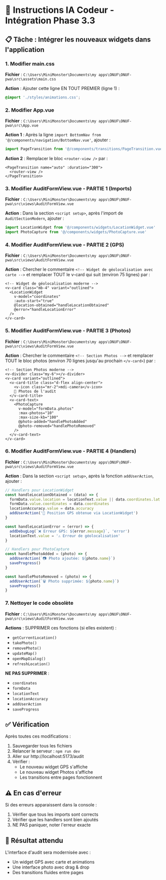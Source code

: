 # 🤖 Instructions IA Codeur - Intégration Phase 3.3

## 📋 Tâche : Intégrer les nouveaux widgets dans l'application

### 1. Modifier main.css
**Fichier** : `C:\Users\MiniMonster\Documents\my apps\ONUF\ONUF-pwa\src\assets\main.css`

**Action** : Ajouter cette ligne EN TOUT PREMIER (ligne 1) :
```css
@import './styles/animations.css';
```

### 2. Modifier App.vue
**Fichier** : `C:\Users\MiniMonster\Documents\my apps\ONUF\ONUF-pwa\src\App.vue`

**Action 1** : Après la ligne `import BottomNav from '@/components/navigation/BottomNav.vue'`, ajouter :
```javascript
import PageTransition from '@/components/transitions/PageTransition.vue'
```

**Action 2** : Remplacer le bloc `<router-view />` par :
```vue
<PageTransition name="auto" :duration="300">
  <router-view />
</PageTransition>
```

### 3. Modifier AuditFormView.vue - PARTIE 1 (Imports)
**Fichier** : `C:\Users\MiniMonster\Documents\my apps\ONUF\ONUF-pwa\src\views\AuditFormView.vue`

**Action** : Dans la section `<script setup>`, après l'import de `AuditSectionModern`, ajouter :
```javascript
import LocationWidget from '@/components/widgets/LocationWidget.vue'
import PhotoCapture from '@/components/widgets/PhotoCapture.vue'
```

### 4. Modifier AuditFormView.vue - PARTIE 2 (GPS)
**Fichier** : `C:\Users\MiniMonster\Documents\my apps\ONUF\ONUF-pwa\src\views\AuditFormView.vue`

**Action** : Chercher le commentaire `<!-- Widget de géolocalisation avec carte -->` et remplacer TOUT le v-card qui suit (environ 75 lignes) par :
```vue
<!-- Widget de géolocalisation moderne -->
<v-card class="mb-4" variant="outlined">
  <LocationWidget
    v-model="coordinates"
    :auto-start="true"
    @location-obtained="handleLocationObtained"
    @error="handleLocationError"
  />
</v-card>
```

### 5. Modifier AuditFormView.vue - PARTIE 3 (Photos)
**Fichier** : `C:\Users\MiniMonster\Documents\my apps\ONUF\ONUF-pwa\src\views\AuditFormView.vue`

**Action** : Chercher le commentaire `<!-- Section Photos -->` et remplacer TOUT le bloc photos (environ 70 lignes jusqu'au prochain `</v-card>`) par :
```vue
<!-- Section Photos moderne -->
<v-divider class="my-6"></v-divider>
<v-card variant="outlined">
  <v-card-title class="d-flex align-center">
    <v-icon class="mr-2">mdi-camera</v-icon>
    📸 Photos de l'audit
  </v-card-title>
  <v-card-text>
    <PhotoCapture
      v-model="formData.photos"
      :max-photos="10"
      :max-size-kb="100"
      @photo-added="handlePhotoAdded"
      @photo-removed="handlePhotoRemoved"
    />
  </v-card-text>
</v-card>
```

### 6. Modifier AuditFormView.vue - PARTIE 4 (Handlers)
**Fichier** : `C:\Users\MiniMonster\Documents\my apps\ONUF\ONUF-pwa\src\views\AuditFormView.vue`

**Action** : Dans la section `<script setup>`, après la fonction `addUserAction`, ajouter :
```javascript
// Handlers pour LocationWidget
const handleLocationObtained = (data) => {
  formData.value.location = locationText.value || data.coordinates.lat + ', ' + data.coordinates.lng
  formData.value.coordinates = data.coordinates
  locationAccuracy.value = data.accuracy
  addUserAction('📍 Position GPS obtenue via LocationWidget')
}

const handleLocationError = (error) => {
  addDebugLog(`❌ Erreur GPS: ${error.message}`, 'error')
  locationText.value = '⚠️ Erreur de géolocalisation'
}

// Handlers pour PhotoCapture  
const handlePhotoAdded = (photo) => {
  addUserAction(`📷 Photo ajoutée: ${photo.name}`)
  saveProgress()
}

const handlePhotoRemoved = (photo) => {
  addUserAction(`🗑️ Photo supprimée: ${photo.name}`)
  saveProgress()
}
```

### 7. Nettoyer le code obsolète
**Fichier** : `C:\Users\MiniMonster\Documents\my apps\ONUF\ONUF-pwa\src\views\AuditFormView.vue`

**Actions** : SUPPRIMER ces fonctions (si elles existent) :
- `getCurrentLocation()`
- `takePhoto()`
- `removePhoto()`
- `updateMap()`
- `openMapDialog()`
- `refreshLocation()`

**NE PAS SUPPRIMER** :
- `coordinates`
- `formData`
- `locationText`
- `locationAccuracy`
- `addUserAction`
- `saveProgress`

## ✅ Vérification

Après toutes ces modifications :
1. Sauvegarder tous les fichiers
2. Relancer le serveur : `npm run dev`
3. Aller sur http://localhost:5173/audit
4. Vérifier :
   - Le nouveau widget GPS s'affiche
   - Le nouveau widget Photos s'affiche
   - Les transitions entre pages fonctionnent

## ⚠️ En cas d'erreur

Si des erreurs apparaissent dans la console :
1. Vérifier que tous les imports sont corrects
2. Vérifier que les handlers sont bien ajoutés
3. NE PAS paniquer, noter l'erreur exacte

## 📌 Résultat attendu

L'interface d'audit sera modernisée avec :
- Un widget GPS avec carte et animations
- Une interface photo avec drag & drop
- Des transitions fluides entre pages
